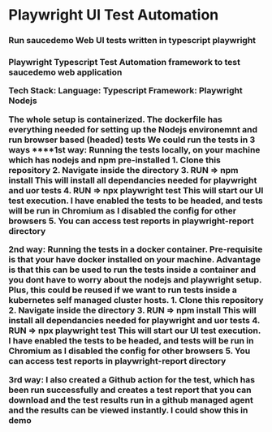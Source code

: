 <h1> Playwright UI Test Automation </h1>
<h3>Run saucedemo Web UI tests written in typescript playwright<h3>

Playwright Typescript Test Automation framework to test saucedemo web application

**Tech Stack:**
Language: Typescript
Framework: Playwright
Nodejs

The whole setup is containerized. The dockerfile has everything needed for setting up the Nodejs environemnt and run browser based (headed) tests
**We could run the tests in 3 ways**
******1st way:** Running the tests locally, on your machine which has nodejs and npm pre-installed
	1. Clone this repository
	2. Navigate inside the directory
	3. RUN => npm install This will install all dependancies needed for playwright and uor tests
	4. RUN => npx playwright test This will start our UI test execution. I have enabled the tests to be headed, and tests will be run in Chromium as I disabled the config for other browsers
	5. You can access test reports in playwright-report directory
	

**2nd way:** Running the tests in a docker container. Pre-requisite is that your have docker installed on your machine. Advantage is that this can be used to run the tests inside a container and you dont have to worry about the nodejs and playwright setup. Plus, this could be reused if we want to run tests inside a kubernetes self managed cluster hosts.
	1. Clone this repository
	2. Navigate inside the directory
	3. RUN => npm install This will install all dependancies needed for playwright and uor tests
	4. RUN => npx playwright test This will start our UI test execution. I have enabled the tests to be headed, and tests will be run in Chromium as I disabled the config for other browsers
	5. You can access test reports in playwright-report directory
	
**3rd way:** I also created a Github action for the test, which has been run successfully and creates a test report that you can download and the test results run in a github managed agent and the results can be viewed instantly. I could show this in demo



